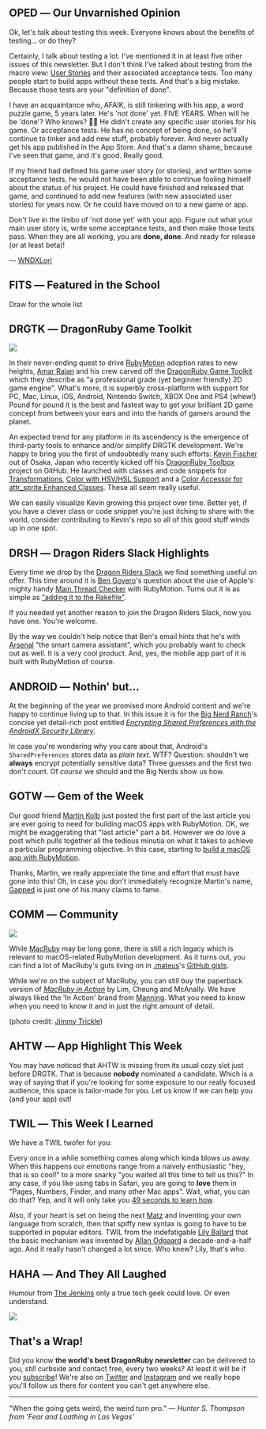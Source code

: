 <div style="display:none;font−size:0;line−height:0;max−height:0;mso−hide:all">DRD060: Socially distanced content for a socially distant audience.</div>

## OPED ― Our Unvarnished Opinion

Ok, let's talk about testing this week. Everyone knows about the benefits of testing... or do they?

Certainly, I talk about testing a lot.  I've mentioned it in at least five other issues of this newsletter. But I don't think I've talked about testing from the macro view:  [User Stories](https://www.atlassian.com/agile/project-management/user-stories) and their associated acceptance tests.  Too many people start to build apps without these tests.  And that's a big mistake.  Because those tests are your "definition of done".

I have an acquaintance who, AFAIK, is still tinkering with his app, a word puzzle game, 5 years later. He's 'not done' yet.  FIVE YEARS.  When will he be 'done'? Who knows? 🤷‍♀️ He didn't create any specific user stories for his game. Or acceptance tests.  He has no concept of being done, so he'll continue to tinker and add new stuff, probably forever.  And never actually get his app published in the App Store.  And that's a damn shame, because I've seen that game, and it's good.  Really good.

If my friend had defined his game user story (or stories), and written some acceptance tests, he would not have been able to continue fooling himself about the status of his project. He could have finished and released that game, and continued to add new features (with new associated user stories) for years now.  Or he could have moved on to a new game or app.

Don't live in the limbo of 'not done yet' with your app. Figure out what your main user story is, write some acceptance tests, and then make those tests pass. When they are all working, you are **done, done**. And ready for release (or at least beta)!

― [WNDXLori](https://twitter.com/wndxlori)

## FITS ― Featured in the School

Draw for the whole list

## DRGTK ― DragonRuby Game Toolkit

![](https://dragonrubydispatch.com/assets/images/kevin-fischer-590x336.png)

In their never-ending quest to drive [RubyMotion](http://www.RubyMotion.com) adoption rates to new heights, [Amar Rajan](https://twitter.com/amirrajan) and his crew carved off the [DragonRuby Game Toolkit](https://dragonruby.itch.io/dragonruby-gtk) which they describe as "a professional grade (yet beginner friendly) 2D game engine". What's more, it is superbly cross-platform with support for PC, Mac, Linux, iOS, Android, Nintendo Switch, XBOX One and PS4 (whew!) Pound for pound it is the best and fastest way to get your brilliant 2D game concept from between your ears and into the hands of gamers around the planet.

An expected trend for any platform in its ascendency is the emergence of third-party tools to enhance and/or simplify DRGTK development. We're happy to bring you the first of undoubtedly many such efforts: [Kevin Fischer](https://twitter.com/kfischer_okarin) out of Osaka, Japan who recently kicked off his [DragonRuby Toolbox](https://github.com/kfischer-okarin/dragonruby-toolbox) project on GitHub. He launched with classes and code snippets for [Transformations](https://github.com/kfischer-okarin/dragonruby-toolbox/blob/master/app/transformations.rb), [Color with HSV/HSL Support](https://github.com/kfischer-okarin/dragonruby-toolbox/blob/master/app/colors_hsv_hsl.rb) and a [Color Accessor for attr_sprite Enhanced Classes](https://github.com/kfischer-okarin/dragonruby-toolbox/blob/master/app/color_accessor.rb). These all seem really useful.

We can easily visualize Kevin growing this project over time. Better yet, if you have a clever class or code snippet you're just itching to share with the world, consider contributing to Kevin's repo so all of this good stuff winds up in one spot.

## DRSH ― Dragon Riders Slack Highlights

Every time we drop by the [Dragon Riders Slack](https://motioneers.slack.com) we find something useful on offer. This time around it is [Ben Govero](https://github.com/ben5516)'s question about the use of Apple's mighty handy [Main Thread Checker](https://developer.apple.com/documentation/code_diagnostics/main_thread_checker) with RubyMotion. Turns out it is as simple as ["adding it to the Rakefile"](https://motioneers.slack.com/archives/C055RDLS0/p1588191610162700).

If you needed yet another reason to join the Dragon Riders Slack, now you have one. You're welcome.

By the way we couldn't help notice that Ben's email hints that he's with [Arsenal](https://witharsenal.com) "the smart camera assistant", which you probably want to check out as well. It is a very cool product. And, yes, the mobile app part of it is built with RubyMotion of course.

## ANDROID ― Nothin' but...

At the beginning of the year we promised more Android content and we're happy to continue living up to that. In this issue it is for the [Big Nerd Ranch](https://twitter.com/bignerdranch)'s concise yet detail-rich post entitled *[Encrypting Shared Preferences with the AndroidX Security Library](https://www.bignerdranch.com/blog/encrypting-shared-preferences-with-the-androidx-security-library/)*.

In case you're wondering why you care about that, Android's <code>SharedPreferences</code> stores data as _plain text_. WTF? Question: shouldn't we **always** encrypt potentially sensitive data? Three guesses and the first two don't count. Of _course_ we should and the Big Nerds show us how.

## GOTW ― Gem of the Week

Our good friend [Martin Kolb](https://twitter.com/ediathome) just posted the first part of the last article you are ever going to need for building macOS apps with RubyMotion. OK, we might be exaggerating that "last article" part a bit. However we do love a post which pulls together all the tedious minutia on what it takes to achieve a particular programming objective. In this case, starting to [build a macOS app with RubyMotion](https://vtlearn.de/site/rubymotion/2020/04/27/Building-a-macos-gui-with-Rubymotion.html).

Thanks, Martin, we really appreciate the time and effort that must have gone into this! Oh, in case you don't immediately recognize Martin's name, [Gapped](https://gapped.de) is just one of his many claims to fame.

## COMM ― Community

![](https://dragonrubydispatch.com/assets/images/macruby-590x336.png)

While [MacRuby](https://en.wikipedia.org/wiki/MacRuby) may be long gone, there is still a rich legacy which is relevant to macOS-related RubyMotion development. As it turns out, you can find a lot of MacRuby's guts living on in [.mateus](https://twitter.com/seanlilmateus)'s [GitHub gists](https://gist.github.com/seanlilmateus?direction=asc&sort=created).

While we're on the subject of MacRuby, you can still buy the paperback version of _[MacRuby in Action](https://www.amazon.ca/MacRuby-Action-Brendan-G-Lim/dp/1935182498/ref=sr_1_1?keywords=macruby+in+action&qid=1588332744&s=books&sr=1-1)_ by Lim, Cheung and McAnally. We have always liked the 'In Action' brand from [Manning](https://www.manning.com). What you need to know when you need to know it and in just the right amount of detail.

(photo credit: [Jimmy Trickle](https://www.flickr.com/photos/jimmytrickle/))

## AHTW ― App Highlight This Week

You may have noticed that AHTW is missing from its usual cozy slot just before DRGTK. That is because **nobody** nominated a candidate. Which is a way of saying that if you're looking for some exposure to our really focused audience, this space is tailor-made for you. Let us know if we can help you (and your app) out!

## TWIL ― This Week I Learned

We have a TWIL twofer for you:

Every once in a while something comes along which kinda blows us away. When this happens our emotions range from a naively enthusiastic "hey, that is so cool!" to a more snarky "you waited all this time to tell us this?" In any case, if you like using tabs in Safari, you are going to **love** them in "Pages, Numbers, Finder, and many other Mac apps". Wait, what, you can do that? Yep, and it will only take you [49 seconds to learn how](https://twitter.com/AppleSupport/status/1250167037613178890). 

Also, if your heart is set on being the next [Matz](https://en.wikipedia.org/wiki/Yukihiro_Matsumoto) and inventing your own language from scratch, then that spiffy new syntax is going to have to be supported in popular editors. TWIL from the indefatigable [Lily Ballard](https://twitter.com/lilyintech) that the basic mechanism was invented by [Allan Odgaard](https://twitter.com/sorbits) a decade-and-a-half ago. And it really hasn't changed a lot since. Who knew? Lily, that's who.

## HAHA ― And They All Laughed

Humour from [The Jenkins](https://twitter.com/thejenkinscomic) only a true tech geek could love. Or even understand.

![](https://dragonrubydispatch.com/assets/images/tab-club-590x603.png)

## That's a Wrap!

Did you know **the world's best DragonRuby newsletter** can be delivered to you, _still_ curbside and contact free, every two weeks? At least it will be if you [subscribe](https://motivated-experimenter-209.ck.page/bd51551808?ck_subscriber_id=612863934)! We're also on [Twitter](https://twitter.com/wndxschool) and [Instagram](https://instagram.com/wndxschool) and we really hope you'll follow us there for content you can't get anywhere else.

---------------------------------------

"When the going gets weird, the weird turn pro." ― _Hunter S. Thompson from 'Fear and Loathing in Las Vegas'_
